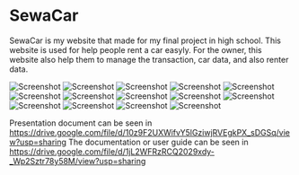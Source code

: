 # SewaCar
 
SewaCar is my website that made for my final project in high school. This website is used for help people rent a car easyly. For the owner, this website also help them to manage the transaction, car data, and also renter data.

![Screenshot](https://drive.google.com/uc?export=view&id=1ouny1B5g8NO7rzn19QdO8YC0BZX-J5y-)
![Screenshot](https://drive.google.com/uc?export=view&id=1Yszw8EDx10wa4n2knKK4kOofnB-ziO6s)
![Screenshot](https://drive.google.com/uc?export=view&id=1kdjU7nOvUBSyyjix-6fXdFLobQCBfTI6)
![Screenshot](https://drive.google.com/uc?export=view&id=1a_P10eqJKsohmxavWaXxzyhz91REeczm)
![Screenshot](https://drive.google.com/uc?export=view&id=1_pC7j9UjO9faz_FWpvYBHhU7Z_-7y5lh)
![Screenshot](https://drive.google.com/uc?export=view&id=1-Den2QweS9KPI71AFTvAwB0jqmgVmXCC)
![Screenshot](https://drive.google.com/uc?export=view&id=1J3j9SAL9MNL8Lf-8YruC08C9BW2kDSzq)
![Screenshot](https://drive.google.com/uc?export=view&id=1bZcM_7oCGChST3UBJKvnzEK4Y0BQxA_i)
![Screenshot](https://drive.google.com/uc?export=view&id=1uJExXh4YlH68Vxxc-JK4geVoAF_kb0Et)
![Screenshot](https://drive.google.com/uc?export=view&id=12oqbEz7Wrr3TkGZpuNJr24zJurP4VpKo)
![Screenshot](https://drive.google.com/uc?export=view&id=1344N7jltcpmFLLCk_niHosxQLOitTrkY)
![Screenshot](https://drive.google.com/uc?export=view&id=1trHMeFRwaDkdupLq_4EpoeT8HR4FhWQ4)
![Screenshot](https://drive.google.com/uc?export=view&id=17DYphjIQg0L6dP30c98Z48SxGICCZTbx)
![Screenshot](https://drive.google.com/uc?export=view&id=1_zoiCPdnpHlah9xe6HgHrxE_N0PbG_RI)

Presentation document can be seen in https://drive.google.com/file/d/10z9F2UXWifvY5lGziwjRVEgkPX_sDGSq/view?usp=sharing
The documentation or user guide can be seen in https://drive.google.com/file/d/1jL2WFRzRCQ2029xdy-_Wp2Sztr78y58M/view?usp=sharing  
